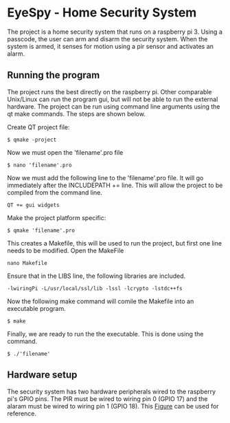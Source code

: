 # EyeSpy - Home Security System
The project is a home security system that runs on a raspberry pi 3. 
Using a passcode, the user can arm and disarm the security system.
When the system is armed, it senses for motion using a pir sensor and activates an alarm.

## Running the program
The project runs the best directly on the raspberry pi. Other comparable Unix/Linux can run 
the program gui, but will not be able to run the external hardware. 
The project can be run using command line arguments using the qt make commands. The steps are shown below.

Create QT project file:
```
$ qmake -project
```
Now we must open the 'filename'.pro file
``` 
$ nano 'filename'.pro
```
Now we must add the following line to the 'filename'.pro file. It will go immediately after the INCLUDEPATH += line.
This will allow the project to be compiled from the command line.
```
QT += gui widgets
```
Make the project platform specific:
```
$ qmake 'filename'.pro
```
This creates a Makefile, this will be used to run the project, but first one line needs to be modified. 
Open the MakeFile
```
nano Makefile
```
Ensure that in the LIBS line, the following libraries are included.
```
-lwiringPi -L/usr/local/ssl/lib -lssl -lcrypto -lstdc++fs
```
Now the following make command will comile the Makefile into an executable program.
```
$ make
```
Finally, we are ready to run the the executable. This is done using the command.
```
$ ./'filename'
```

## Hardware setup
The security system has two hardware peripherals wired to the raspberry pi's GPIO pins. 
The PIR must be wired to wiring pin 0 (GPIO 17) and the alaram must be wired to wiring pin 1 (GPIO 18).
This [Figure](https://pinout.xyz/) can be used for reference.
